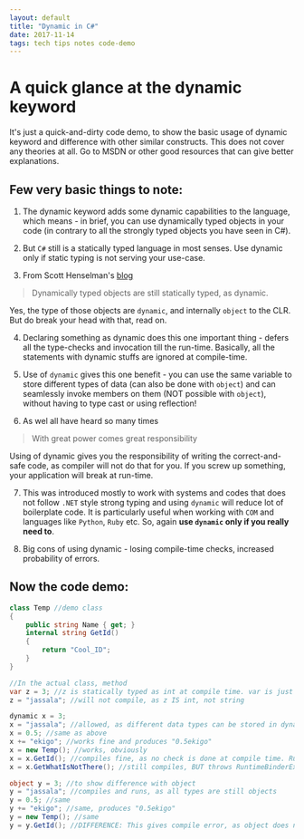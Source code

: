 ```yaml
---
layout: default
title: "Dynamic in C#"
date: 2017-11-14
tags: tech tips notes code-demo
---
```




# A quick glance at the dynamic keyword 

It's just a quick-and-dirty code demo, to show the basic usage of dynamic keyword and difference with other similar constructs. This does not cover any theories at all. Go to MSDN or other good resources that can give better explanations.

## Few very basic things to note:

1. The dynamic keyword adds some dynamic capabilities to the language, which means - in brief, you can use dynamically typed objects in your code (in contrary to all the strongly typed objects you have seen in C#).

2. But `C#` still is a statically typed language in most senses. Use dynamic only if static typing is not serving your use-case.

3. From Scott Henselman's [blog](https://www.hanselman.com/blog/C4AndTheDynamicKeywordWhirlwindTourAroundNET4AndVisualStudio2010Beta1.aspx) 
> Dynamically typed objects are still statically typed, as dynamic.

Yes, the type of those objects are `dynamic`, and internally `object` to the CLR. But do break your head with that, read on.

4. Declaring something as dynamic does this one important thing - defers all the type-checks and invocation till the run-time. Basically, all the statements with dynamic stuffs are ignored at compile-time.

5. Use of `dynamic` gives this one benefit - you can use the same variable to store different types of data (can also be done with `object`) and can seamlessly invoke members on them (NOT possible with `object`), without having to type cast or using reflection!

6. As wel all have heard so many times
> With great power comes great responsibility

Using of dynamic gives you the responsibility of writing the correct-and-safe code, as compiler will not do that for you. If you screw up something, your application will break at run-time.

7. This was introduced mostly to work with systems and codes that does not follow `.NET` style strong typing and using `dynamic` will reduce lot of boilerplate code. It is particularly useful when working with `COM` and languages like `Python`, `Ruby` etc. So, again **use `dynamic` only if you really need to**.

8. Big cons of using dynamic - losing compile-time checks, increased probability of errors.

Now the code demo:
----

```cs
class Temp //demo class
{
    public string Name { get; }
    internal string GetId()
    {
        return "Cool_ID";
    }
}

//In the actual class, method
var z = 3; //z is statically typed as int at compile time. var is just syntactic sugar, comiler will infer the actual type
z = "jassala"; //will not compile, as z IS int, not string

dynamic x = 3;
x = "jassala"; //allowed, as different data types can be stored in dynamic
x = 0.5; //same as above
x += "ekigo"; //works fine and produces "0.5ekigo"
x = new Temp(); //works, obviously
x = x.GetId(); //compiles fine, as no check is done at compile time. Runs fine as well, as the code is right
x = x.GetWhatIsNotThere(); //still compiles, BUT throws RuntimeBinderException: ''string' does not contain a definition for 'GetWhatIsNotThere''

object y = 3; //to show difference with object
y = "jassala"; //compiles and runs, as all types are still objects
y = 0.5; //same
y += "ekigo"; //same, produces "0.5ekigo"
y = new Temp(); //same
y = y.GetId(); //DIFFERENCE: This gives compile error, as object does not have a definition of GetId()
```